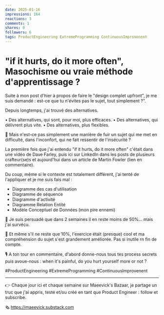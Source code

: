 ```yaml
---
date: 2025-01-16
impressions: 164
reactions: 3
comments: 1
shares: 0
followers: 6
tags: ProductEngineering ExtremeProgramming ContinuousImprovenent
---
```


# "if it hurts, do it more often", Masochisme ou vraie méthode d'apprentissage ?

Suite à mon post d'hier à propos de faire le "design complet upfront", je me suis demandé : est-ce que tu n'évites pas le sujet, tout simplement ?".

Depuis longtemps, j'ai trouvé des alternatives.

• Des alternatives, qui sont, pour moi, plus efficaces.
• Des alternatives, qui délivrent plus vite.
• Des alternatives, plus flexibles.

🤔 Mais n'est-ce pas simplement une manière de fuir un sujet qui me met en difficulté, dans l'inconfort, qui ne fait ressentir de l'insécurité ?

La première fois que j'ai entendu "if it hurts, do it more often" c'était dans une vidéo de Dave Farley, puis ici sur LinkedIn dans les posts de plusieurs crafteur(se)s et aujourd'hui dans un article de Martin Fowler (lien en commentaire).

Du coup, même si le contexte est totalement différent, j'ai tenté de l'appliquer et je me suis fais mal :

- Diagramme des cas d'utilisation
- Diagramme de séquence
- Diagramme d'activité
- Diagramme Relation Entité
- Modèle Conceptuel de Données (mon pire ennemi)

💪 Je suis persuadé que dans 2 semaines il en reste moins de 50%... mais j'ai survécu.

🎉 Et même s'il ne reste que 10%, l'exercice était (presque) cool et ma compréhension du sujet s'est grandement améliorée.
Pas si inutile rn fin de compte.

🎙️ A ton tour en commentaire, d'abord donne-nous tous tes process secrets puis avoue-nous : when it's painful, do you hurt yourself more or not ?

#ProductEngineering #ExtremeProgramming #ContinuousImprovenent

---

👉 Chaque jour ici et chaque semaine sur Maeevick's Bazaar, je partage un truc que j'ai appris, testé et/ou créé en tant que Product Engineer : follow et subscribe.

🗞️ https://maeevick.substack.com
